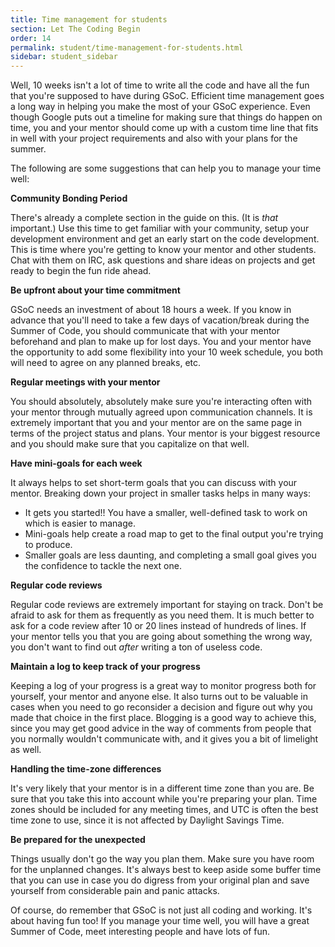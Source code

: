 ```yaml
---
title: Time management for students
section: Let The Coding Begin
order: 14
permalink: student/time-management-for-students.html
sidebar: student_sidebar
---
```


Well, 10 weeks isn't a lot of time to write all the code and have all the fun that you're supposed to have during GSoC. Efficient time management goes a long way in helping you make the most of your GSoC experience. Even though Google puts out a timeline for making sure that things do happen on time, you and your mentor should come up with a custom time line that fits in well with your project requirements and also with your plans for the summer.

The following are some suggestions that can help you to manage your time well:

**Community Bonding Period**

There's already a complete section in the guide on this. (It is *that* important.) Use this time to get familiar with your community, setup your development environment and get an early start on the code development. This is time where you're getting to know your mentor and other students. Chat with them on IRC, ask questions and share ideas on projects and get ready to begin the fun ride ahead.

**Be upfront about your time commitment**

GSoC needs an investment of about 18 hours a week. If you know in advance that you'll need to take a few days of vacation/break during the Summer of Code, you should communicate that with your mentor beforehand and plan to make up for lost days. You and your mentor have the opportunity to add some flexibility into your 10 week schedule, you both will need to agree on any planned breaks, etc.

**Regular meetings with your mentor**

You should absolutely, absolutely make sure you're interacting often with your mentor through mutually agreed upon communication channels. It is extremely important that you and your mentor are on the same page in terms of the project status and plans. Your mentor is your biggest resource and you should make sure that you capitalize on that well.

**Have mini-goals for each week**

It always helps to set short-term goals that you can discuss with your mentor. Breaking down your project in smaller tasks helps in many ways:

* It gets you started!! You have a smaller, well-defined task to work on which is easier to manage.
* Mini-goals help create a road map to get to the final output you're trying to produce.
* Smaller goals are less daunting, and completing a small goal gives you the confidence to tackle the next one.

**Regular code reviews**

Regular code reviews are extremely important for staying on track. Don't be afraid to ask for them as frequently as you need them. It is much better to ask for a code review after 10 or 20 lines instead of hundreds of lines. If your mentor tells you that you are going about something the wrong way, you don't want to find out *after* writing a ton of useless code.

**Maintain a log to keep track of your progress**

Keeping a log of your progress is a great way to monitor progress both for yourself, your mentor and anyone else. It also turns out to be valuable in cases when you need to go reconsider a decision and figure out why you made that choice in the first place. Blogging is a good way to achieve this, since you may get good advice in the way of comments from people that you normally wouldn't communicate with, and it gives you a bit of limelight as well.

**Handling the time-zone differences**

It's very likely that your mentor is in a different time zone than you are. Be sure that you take this into account while you're preparing your plan. Time zones should be included for any meeting times, and UTC is often the best time zone to use, since it is not affected by Daylight Savings Time.

**Be prepared for the unexpected**

Things usually don't go the way you plan them. Make sure you have room for the unplanned changes. It's always best to keep aside some buffer time that you can use in case you do digress from your original plan and save yourself from considerable pain and panic attacks.

Of course, do remember that GSoC is not just all coding and working. It's about having fun too! If you manage your time well, you will have a great Summer of Code, meet interesting people and have lots of fun.
